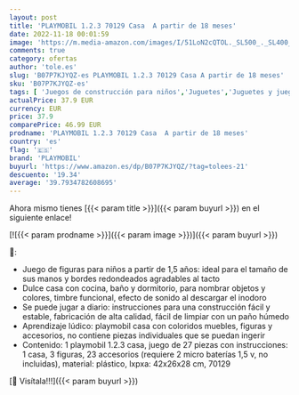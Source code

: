 ```yaml
---
layout: post
title: 'PLAYMOBIL 1.2.3 70129 Casa  A partir de 18 meses'
date: 2022-11-18 00:01:59
image: 'https://m.media-amazon.com/images/I/51LoN2cQTOL._SL500_._SL400_.jpg'
comments: true
category: ofertas
author: 'tole.es'
slug: 'B07P7KJYQZ-es PLAYMOBIL 1.2.3 70129 Casa A partir de 18 meses'
sku: 'B07P7KJYQZ-es'
tags: [ 'Juegos de construcción para niños','Juguetes','Juguetes y juegos','Muñecos y figuras','Sets de construcción','playmobil','🇪🇸', ]
actualPrice: 37.9 EUR
currency: EUR
price: 37.9
comparePrice: 46.99 EUR
prodname: 'PLAYMOBIL 1.2.3 70129 Casa  A partir de 18 meses'
country: 'es'
flag: '🇪🇸'
brand: 'PLAYMOBIL'
buyurl: 'https://www.amazon.es/dp/B07P7KJYQZ/?tag=tolees-21'
descuento: '19.34'
average: '39.7934782608695'
---
```


Ahora mismo tienes [{{< param title >}}]({{< param buyurl >}}) en el siguiente enlace!

[![{{< param prodname >}}]({{< param image >}})]({{< param buyurl >}})

🔎:

- Juego de figuras para niños a partir de 1,5 años: ideal para el tamaño de sus manos y bordes redondeados agradables al tacto
- Dulce casa con cocina, baño y dormitorio, para nombrar objetos y colores, timbre funcional, efecto de sonido al descargar el inodoro
- Se puede jugar a diario: instrucciones para una construcción fácil y estable, fabricación de alta calidad, fácil de limpiar con un paño húmedo
- Aprendizaje lúdico: playmobil casa con coloridos muebles, figuras y accesorios, no contiene piezas individuales que se puedan ingerir
- Contenido: 1 playmobil 1.2.3 casa, juego de 27 piezas con instrucciones: 1 casa, 3 figuras, 23 accesorios (requiere 2 micro baterías 1,5 v, no incluidas), material: plástico, lxpxa: 42x26x28 cm, 70129

[🛒 Visítala!!!]({{< param buyurl >}})
